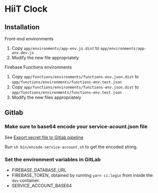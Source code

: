 # HiiT Clock

## Installation

Front-end environments

1. Copy `app/environments/app-env.js.dist` to `app/environments/app-env.dev.js`
2. Modify the new file appropriately

Firebase Functions environments

1. Copy `app/functions/environments/functions-env.json.dist` to `app/functions/environments/functions-env.test.json`
2. Copy `app/functions/environments/functions-env.json.dist` to `app/functions/environments/functions-env.test.json`
3. Modify the new files appropriately

## Gitlab

### Make sure to base64 encode your service-acount.json file

See [Export secret file to Gitlab pipeline](https://medium.com/@michalkalita/export-secret-file-to-gitlab-pipeline-75789eee35bd)

Run `sh bin/encode-service-account.sh` to get the encoded string.

### Set the environment variables in GitLab

- FIREBASE_DATABASE_URL
- FIREBASE_TOKEN, obtained by running `yarn ci:login` from inside the `dev` container.
- SERVICE_ACCOUNT_BASE64
